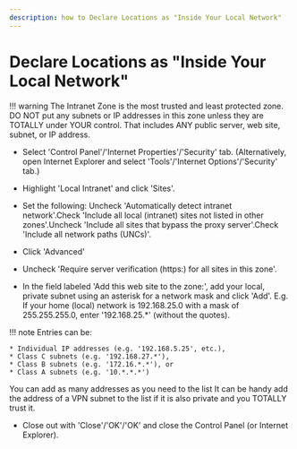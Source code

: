 ```yaml
---
description: how to Declare Locations as "Inside Your Local Network"
---
```


# Declare Locations as "Inside Your Local Network"

!!! warning
    The Intranet Zone is the most trusted and least protected zone. DO NOT put any subnets or IP addresses in this zone unless they are TOTALLY under YOUR control. That includes ANY public server, web site, subnet, or IP address.

* Select 'Control Panel'/'Internet Properties'/'Security' tab. (Alternatively, open Internet Explorer and select 'Tools'/'Internet Options'/'Security' tab.)

* Highlight 'Local Intranet' and click 'Sites'.

* Set the following: Uncheck 'Automatically detect intranet network'.Check 'Include all local (intranet) sites not listed in other zones'.Uncheck 'Include all sites that bypass the proxy server'.Check 'Include all network paths (UNCs)'.​

* Click 'Advanced'

* Uncheck 'Require server verification (https:) for all sites in this zone'.

* In the field labeled 'Add this web site to the zone:', add your local, private subnet using an asterisk for a network mask and click 'Add'. E.g. If your home (local) network is 192.168.25.0 with a mask of 255.255.255.0, enter '192.168.25.*' (without the quotes).

!!! note
    Entries can be:​

    * Individual IP addresses (e.g. '192.168.5.25', etc.),
    * Class C subnets (e.g. '192.168.27.*'),
    * Class B subnets (e.g. '172.16.*.*'), or
    * Class A subnets (e.g. '10.*.*.*')​

You can add as many addresses as you need to the list
It can be handy add the address of a VPN subnet to the list if it is also private and you TOTALLY trust it.​

* Close out with 'Close'/'OK'/'OK' and close the Control Panel (or Internet Explorer).
